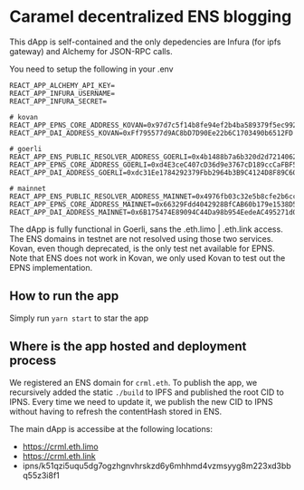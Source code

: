 # Caramel decentralized ENS blogging

This dApp is self-contained and the only depedencies are Infura (for ipfs gateway)
and Alchemy for JSON-RPC calls.

You need to setup the following in your .env

```
REACT_APP_ALCHEMY_API_KEY=
REACT_APP_INFURA_USERNAME=
REACT_APP_INFURA_SECRET=

# kovan
REACT_APP_EPNS_CORE_ADDRESS_KOVAN=0x97d7c5f14b8fe94ef2b4ba589379f5ec992197da
REACT_APP_DAI_ADDRESS_KOVAN=0xFf795577d9AC8bD7D90Ee22b6C1703490b6512FD

# goerli
REACT_APP_ENS_PUBLIC_RESOLVER_ADDRESS_GOERLI=0x4b1488b7a6b320d2d721406204abc3eeaa9ad329
REACT_APP_EPNS_CORE_ADDRESS_GOERLI=0xd4E3ceC407cD36d9e3767cD189ccCaFBF549202C
REACT_APP_DAI_ADDRESS_GOERLI=0xdc31Ee1784292379Fbb2964b3B9C4124D8F89C60

# mainnet
REACT_APP_ENS_PUBLIC_RESOLVER_ADDRESS_MAINNET=0x4976fb03c32e5b8cfe2b6ccb31c09ba78ebaba41
REACT_APP_EPNS_CORE_ADDRESS_MAINNET=0x66329Fdd4042928BfCAB60b179e1538D56eeeeeE
REACT_APP_DAI_ADDRESS_MAINNET=0x6B175474E89094C44Da98b954EedeAC495271d0F
```

The dApp is fully functional in Goerli, sans the .eth.limo | .eth.link access. The ENS domains 
in testnet are not resolved using those two services. Kovan, even though deprecated, is the only
test net available for EPNS. Note that ENS does not work in Kovan, we only used Kovan to test out
the EPNS implementation.

## How to run the app

Simply run `yarn start` to star the app

## Where is the app hosted and deployment process

We registered an ENS domain for `crml.eth`. To publish the app, we recursively added the static `./build` 
to IPFS and published the root CID to IPNS. Every time we need to update it, we publish the new CID to IPNS
without having to refresh the contentHash stored in ENS.

The main dApp is accessibe at the following locations:

- https://crml.eth.limo
- https://crml.eth.link
- ipns/k51qzi5uqu5dg7ogzhgnvhrskzd6y6mhhmd4vzmsyyg8m223xd3bbq55z3i8f1
